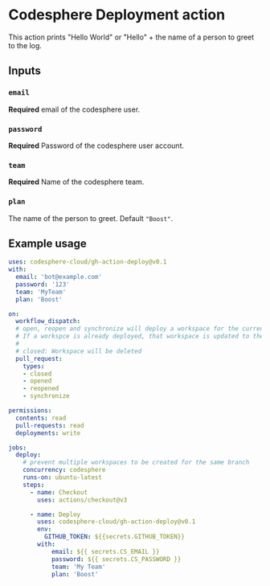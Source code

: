 # Codesphere Deployment action

This action prints "Hello World" or "Hello" + the name of a person to greet to the log.

## Inputs

### `email`

**Required** email of the codesphere user.

### `password`

**Required** Password of the codesphere user account.

### `team`

**Required** Name of the codesphere team.

### `plan`

The name of the person to greet. Default `"Boost"`.

## Example usage

```yaml
uses: codesphere-cloud/gh-action-deploy@v0.1
with:
  email: 'bot@example.com'
  password: '123'
  team: 'MyTeam'
  plan: 'Boost'
```

```yaml
on:
  workflow_dispatch:
  # open, reopen and synchronize will deploy a workspace for the current commit.
  # If a workspce is already deployed, that workspace is updated to the newest version.
  #
  # closed: Workspace will be deleted
  pull_request:
    types:
    - closed
    - opened
    - reopened
    - synchronize

permissions:
  contents: read
  pull-requests: read
  deployments: write

jobs:
  deploy:
    # prevent multiple workspaces to be created for the same branch
    concurrency: codesphere
    runs-on: ubuntu-latest
    steps:
      - name: Checkout
        uses: actions/checkout@v3

      - name: Deploy
        uses: codesphere-cloud/gh-action-deploy@v0.1
        env:
          GITHUB_TOKEN: ${{secrets.GITHUB_TOKEN}}
        with:
            email: ${{ secrets.CS_EMAIL }}
            password: ${{ secrets.CS_PASSWORD }}
            team: 'My Team'
            plan: 'Boost'
```

